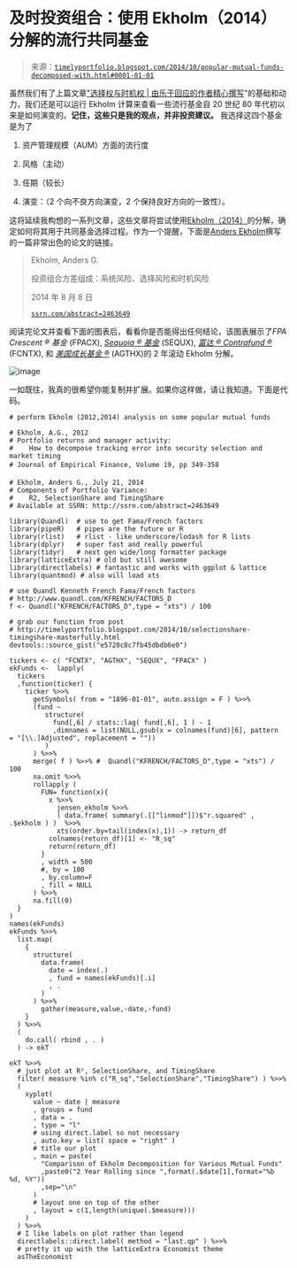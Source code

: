 <!--yml

类别：未分类

日期：2024-05-18 14:51:37

-->

# 及时投资组合：使用 Ekholm（2014）分解的流行共同基金

> 来源：[`timelyportfolio.blogspot.com/2014/10/popular-mutual-funds-decomposed-with.html#0001-01-01`](http://timelyportfolio.blogspot.com/2014/10/popular-mutual-funds-decomposed-with.html#0001-01-01)

虽然我们有了上篇文章["选择权与时机权 | 由乐于回应的作者精心撰写](http://timelyportfolio.blogspot.com/2014/10/selectionshare-timingshare-masterfully.html)"的基础和动力，我们还是可以运行 Ekholm 计算来查看一些流行基金自 20 世纪 80 年代初以来是如何演变的。**记住，这些只是我的观点，并非投资建议。** 我选择这四个基金是为了

1.  资产管理规模（AUM）方面的流行度

1.  风格（主动）

1.  任期（较长）

1.  演变：（2 个向不良方向演变，2 个保持良好方向的一致性）。

这将延续我构想的一系列文章，这些文章将尝试使用[Ekholm（2014）](http://ssrn.com/abstract=2463649)的分解，确定如何将其用于共同基金选择过程。作为一个提醒，下面是[Anders Ekholm](http://www.andersekholm.fi/)撰写的一篇非常出色的论文的链接。

> Ekholm, Anders G.
> 
> 投资组合方差组成：系统风险、选择风险和时机风险
> 
> 2014 年 8 月 8 日
> 
> [`ssrn.com/abstract=2463649`](http://ssrn.com/abstract=2463649)

阅读完论文并查看下面的图表后，看看你是否能得出任何结论，该图表展示了*FPA Crescent ® 基金* (FPACX), [*Sequoia ® 基金*](http://www.sequoiafund.com) (SEQUX), *[富达 ® Contrafund ®](https://fundresearch.fidelity.com/mutual-funds/summary/316071109)* (FCNTX), 和 [*美国成长基金 ®*](https://www.americanfunds.com/funds/details/gfa/a.html) (AGTHX)的 2 年滚动 Ekholm 分解。

![image](https://blogger.googleusercontent.com/img/b/R29vZ2xl/AVvXsEhrTUEGcMMY2pYyVg2NW-fGfRJQ8AVOCN6n5nRPw9uQ5UHgkHXq8W-I2dqVubY6SjOTMqpwGaXiVrH03G89molzEH7IR4rfU0mdHkQzq_HvMnhP_FbUQaZIHFHQZ80X_4OocjuEQK7cBA/s1600-h/image%25255B4%25255D.png)

一如既往，我真的很希望你能复制并扩展。如果你这样做，请让我知道。下面是代码。

```
# perform Ekholm (2012,2014) analysis on some popular mutual funds

# Ekholm, A.G., 2012
# Portfolio returns and manager activity:
#    How to decompose tracking error into security selection and market timing
# Journal of Empirical Finance, Volume 19, pp 349-358

# Ekholm, Anders G., July 21, 2014
# Components of Portfolio Variance:
#    R2, SelectionShare and TimingShare
# Available at SSRN: http://ssrn.com/abstract=2463649

library(Quandl)  # use to get Fama/French factors
library(pipeR)   # pipes are the future or R
library(rlist)   # rlist - like underscore/lodash for R lists
library(dplyr)   # super fast and really powerful
library(tidyr)   # next gen wide/long formatter package
library(latticeExtra) # old but still awesome
library(directlabels) # fantastic and works with ggplot & lattice
library(quantmod) # also will load xts

# use Quandl Kenneth French Fama/French factors
# http://www.quandl.com/KFRENCH/FACTORS_D
f <- Quandl("KFRENCH/FACTORS_D",type = "xts") / 100

# grab our function from post
# http://timelyportfolio.blogspot.com/2014/10/selectionshare-timingshare-masterfully.html
devtools::source_gist("e5728c8c7fb45dbdb6e0")

tickers <- c( "FCNTX", "AGTHX", "SEQUX", "FPACX" )
ekFunds <-  lapply(
  tickers
  ,function(ticker) {
    ticker %>>%
      getSymbols( from = "1896-01-01", auto.assign = F ) %>>%
      (fund ~  
         structure(
           fund[,6] / stats::lag( fund[,6], 1 ) - 1
           ,dimnames = list(NULL,gsub(x = colnames(fund)[6], pattern  = "[\\.]Adjusted", replacement = ""))
         )
      ) %>>%
      merge( f ) %>>% #  Quandl("KFRENCH/FACTORS_D",type = "xts") / 100
      na.omit %>>%
      rollapply (
        FUN= function(x){
          x %>>%
            jensen_ekholm %>>% 
            ( data.frame( summary(.[["linmod"]])$"r.squared" , .$ekholm ) )  %>>%
            xts(order.by=tail(index(x),1)) -> return_df
          colnames(return_df)[1] <- "R_sq"
          return(return_df)
        }
        , width = 500
        #, by = 100
        , by.column=F
        , fill = NULL
      ) %>>%
      na.fill(0)
  }
)
names(ekFunds) 
ekFunds %>>%
  list.map(
    {
      structure(
        data.frame(
          date = index(.)
          , fund = names(ekFunds)[.i]
          , .
        )
      ) %>>%
        gather(measure,value,-date,-fund)
    }
  ) %>>%
  (
    do.call( rbind , . )
  ) -> ekT

ekT %>>%
  # just plot at R², SelectionShare, and TimingShare
  filter( measure %in% c("R_sq","SelectionShare","TimingShare") ) %>>%
  (
    xyplot(
      value ~ date | measure
      , groups = fund
      , data = .
      , type = "l"
      # using direct.label so not necessary
      , auto.key = list( space = "right" )
      # title our plot
      , main = paste(
        "Comparison of Ekholm Decomposition for Various Mutual Funds"
        ,paste0("2 Year Rolling since ",format(.$date[1],format="%b %d, %Y"))
        ,sep="\n"
      )
      # layout one on top of the other
      , layout = c(1,length(unique(.$measure)))
    )
  ) %>>%
  # I like labels on plot rather than legend
  directlabels::direct.label( method = "last.qp" ) %>>%
  # pretty it up with the latticeExtra Economist theme
  asTheEconomist

```
